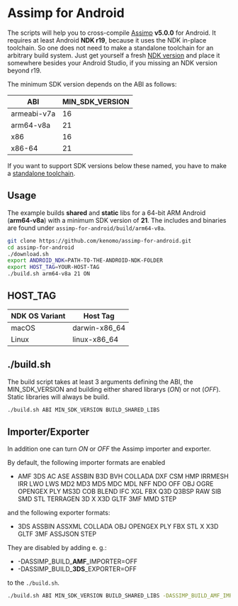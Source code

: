 # Assimp for Android
The scripts will help you to cross-compile [Assimp](https://github.com/assimp/assimp) **v5.0.0** for Android.
It requires at least Android **NDK r19**, because it uses the NDK in-place toolchain. So one does not need to make a standalone toolchain for an arbitrary build system.
Just get yourself a fresh [NDK version](https://developer.android.com/ndk/downloads) and place it somewhere besides your Android Studio, if you missing an NDK version beyond r19.

The minimum SDK version depends on the ABI as follows:

| ABI | MIN_SDK_VERSION |
|--|--|
| armeabi-v7a | 16 |
| arm64-v8a | 21 |
| x86 | 16 |
| x86-64 | 21 |
 
 If you want to support SDK versions below these named, you have to make a [standalone toolchain](https://developer.android.com/ndk/guides/standalone_toolchain).


## Usage

The example builds **shared** and **static** libs for a 64-bit ARM Android (**arm64-v8a**) with a minimum SDK version of **21**. The includes and binaries are found under `assimp-for-android/build/arm64-v8a`.
```bash
git clone https://github.com/kenomo/assimp-for-android.git
cd assimp-for-android
./download.sh
export ANDROID_NDK=PATH-TO-THE-ANDROID-NDK-FOLDER
export HOST_TAG=YOUR-HOST-TAG
./build.sh arm64-v8a 21 ON
```

## HOST_TAG

| NDK OS Variant | Host Tag |
|--|--|
| macOS | darwin-x86_64 |
| Linux | linux-x86_64 |


## ./build.sh

The build script takes at least 3 arguments defining the ABI, the  MIN_SDK_VERSION and building either shared librarys (*ON*) or not (*OFF*). Static libraries will always be build.
``` bash
./build.sh ABI MIN_SDK_VERSION BUILD_SHARED_LIBS
```

## Importer/Exporter
In addition one can turn *ON* or *OFF* the Assimp importer and exporter.

By default, the following importer formats are enabled
- AMF 3DS AC ASE ASSBIN B3D BVH COLLADA DXF CSM HMP IRRMESH IRR LWO LWS MD2 MD3 MD5 MDC MDL NFF NDO OFF OBJ OGRE OPENGEX PLY MS3D COB BLEND IFC XGL FBX Q3D Q3BSP RAW SIB SMD STL TERRAGEN 3D X X3D GLTF 3MF MMD STEP

and the following exporter formats:
- 3DS ASSBIN ASSXML COLLADA OBJ OPENGEX PLY FBX STL X X3D GLTF 3MF ASSJSON STEP

They are disabled by adding e. g.:
- -DASSIMP_BUILD_**AMF**_IMPORTER=OFF
- -DASSIMP_BUILD_**3DS**_EXPORTER=OFF

to the `./build.sh`.

``` bash
./build.sh ABI MIN_SDK_VERSION BUILD_SHARED_LIBS -DASSIMP_BUILD_AMF_IMPORTER=OFF -DASSIMP_BUILD_3DS_EXPORTER=OFF
```
